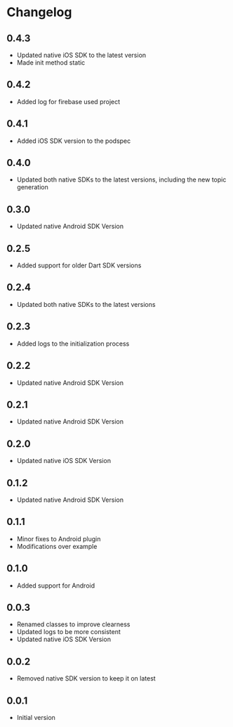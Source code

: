 # Changelog

## 0.4.3
* Updated native iOS SDK to the latest version
* Made init method static

## 0.4.2
* Added log for firebase used project

## 0.4.1
* Added iOS SDK version to the podspec

## 0.4.0
* Updated both native SDKs to the latest versions, including the new topic generation

## 0.3.0
* Updated native Android SDK Version

## 0.2.5
* Added support for older Dart SDK versions

## 0.2.4
* Updated both native SDKs to the latest versions

## 0.2.3
* Added logs to the initialization process

## 0.2.2
* Updated native Android SDK Version

## 0.2.1
* Updated native Android SDK Version

## 0.2.0
* Updated native iOS SDK Version

## 0.1.2
* Updated native Android SDK Version

## 0.1.1
* Minor fixes to Android plugin
* Modifications over example

## 0.1.0
* Added support for Android

## 0.0.3
* Renamed classes to improve clearness
* Updated logs to be more consistent 
* Updated native iOS SDK Version

## 0.0.2
* Removed native SDK version to keep it on latest

## 0.0.1

* Initial version
